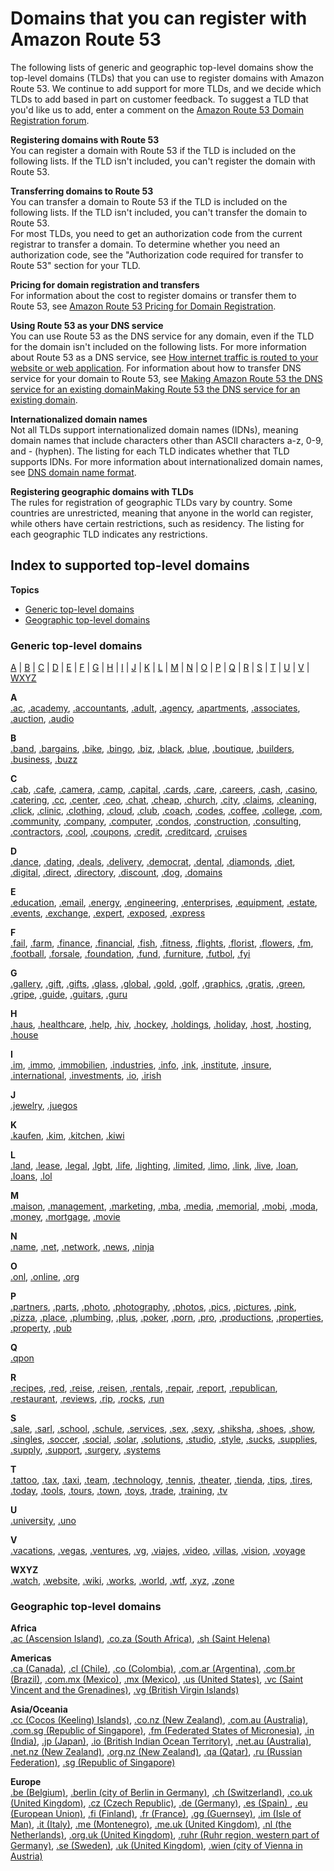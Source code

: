 # Domains that you can register with Amazon Route 53<a name="registrar-tld-list"></a>

The following lists of generic and geographic top\-level domains show the top\-level domains \(TLDs\) that you can use to register domains with Amazon Route 53\. We continue to add support for more TLDs, and we decide which TLDs to add based in part on customer feedback\. To suggest a TLD that you'd like us to add, enter a comment on the [Amazon Route 53 Domain Registration forum](https://forums.aws.amazon.com/forum.jspa?forumID=214)\.

**Registering domains with Route 53**  
You can register a domain with Route 53 if the TLD is included on the following lists\. If the TLD isn't included, you can't register the domain with Route 53\. 

**Transferring domains to Route 53**  
You can transfer a domain to Route 53 if the TLD is included on the following lists\. If the TLD isn't included, you can't transfer the domain to Route 53\.  
For most TLDs, you need to get an authorization code from the current registrar to transfer a domain\. To determine whether you need an authorization code, see the "Authorization code required for transfer to Route 53" section for your TLD\.

**Pricing for domain registration and transfers**  
For information about the cost to register domains or transfer them to Route 53, see [Amazon Route 53 Pricing for Domain Registration](https://d32ze2gidvkk54.cloudfront.net/Amazon_Route_53_Domain_Registration_Pricing_20140731.pdf)\.

**Using Route 53 as your DNS service**  
You can use Route 53 as the DNS service for any domain, even if the TLD for the domain isn't included on the following lists\. For more information about Route 53 as a DNS service, see [How internet traffic is routed to your website or web application](welcome-dns-service.md)\. For information about how to transfer DNS service for your domain to Route 53, see [Making Amazon Route 53 the DNS service for an existing domainMaking Route 53 the DNS service for an existing domain](MigratingDNS.md)\.

**Internationalized domain names**  
Not all TLDs support internationalized domain names \(IDNs\), meaning domain names that include characters other than ASCII characters a\-z, 0\-9, and \- \(hyphen\)\. The listing for each TLD indicates whether that TLD supports IDNs\. For more information about internationalized domain names, see [DNS domain name format](DomainNameFormat.md)\.

**Registering geographic domains with TLDs**  
The rules for registration of geographic TLDs vary by country\. Some countries are unrestricted, meaning that anyone in the world can register, while others have certain restrictions, such as residency\. The listing for each geographic TLD indicates any restrictions\.

## Index to supported top\-level domains<a name="registrar-tld-list-index"></a>

**Topics**
+ [Generic top\-level domains](#registrar-tld-list-index-generic)
+ [Geographic top\-level domains](#registrar-tld-list-index-geographic)

### Generic top\-level domains<a name="registrar-tld-list-index-generic"></a>

 [A](#A) \| [B](#B) \| [C](#C) \| [D](#D) \| [E](#E) \| [F](#F) \| [G](#G) \| [H](#H) \| [I](#I) \| [J](#J) \| [K](#K) \| [L](#L) \| [M](#M) \| [N](#N) \| [O](#O) \| [P](#P) \| [Q](#Q) \| [R](#R) \| [S](#S) \| [T](#T) \| [U](#U) \| [V](#V) \| [WXYZ](#WXYZ) 

**A**  
[\.ac](ac-xref.md), [\.academy](academy.md), [\.accountants](accountants.md), [\.adult](adult.md), [\.agency](agency.md), [\.apartments](apartments.md), [\.associates](associates.md), [\.auction](auction.md), [\.audio](audio.md)

**B**  
[\.band](band.md), [\.bargains](bargains.md), [\.bike](bike.md), [\.bingo](bingo.md), [\.biz](biz.md), [\.black](black.md), [\.blue](blue.md), [\.boutique](boutique.md), [\.builders](builders.md), [\.business](business.md), [\.buzz](buzz.md)

**C**  
[\.cab](cab.md), [\.cafe](cafe.md), [\.camera](camera.md), [\.camp](camp.md), [\.capital](capital.md), [\.cards](cards.md), [\.care](care.md), [\.careers](careers.md), [\.cash](cash.md), [\.casino](casino.md), [\.catering](catering.md), [\.cc](cc-xref.md), [\.center](center.md), [\.ceo](ceo.md), [\.chat](chat.md), [\.cheap](cheap.md), [\.church](church.md), [\.city](city.md), [\.claims](claims.md), [\.cleaning](cleaning.md), [\.click](click.md), [\.clinic](clinic.md), [\.clothing](clothing.md), [\.cloud](cloud.md), [\.club](club.md), [\.coach](coach.md), [\.codes](codes.md), [\.coffee](coffee.md), [\.college](college.md), [\.com](com.md), [\.community](community.md), [\.company](company.md), [\.computer](computer.md), [\.condos](condos.md), [\.construction](construction.md), [\.consulting](consulting.md), [\.contractors](contractors.md), [\.cool](cool.md), [\.coupons](coupons.md), [\.credit](credit.md), [\.creditcard](creditcard.md), [\.cruises](cruises.md)

**D**  
[\.dance](dance.md), [\.dating](dating.md), [\.deals](deals.md), [\.delivery](delivery.md), [\.democrat](democrat.md), [\.dental](dental.md), [\.diamonds](diamonds.md), [\.diet](diet.md), [\.digital](digital.md), [\.direct](direct.md), [\.directory](directory.md), [\.discount](discount.md), [\.dog](dog.md), [\.domains](domains.md)

**E**  
[\.education](education.md), [\.email](email.md), [\.energy](energy.md), [\.engineering](engineering.md), [\.enterprises](enterprises.md), [\.equipment](equipment.md), [\.estate](estate.md), [\.events](events.md), [\.exchange](exchange.md), [\.expert](expert.md), [\.exposed](exposed.md), [\.express](express.md)

**F**  
[\.fail](fail.md), [\.farm](farm.md), [\.finance](finance.md), [\.financial](financial.md), [\.fish](fish.md), [\.fitness](fitness.md), [\.flights](flights.md), [\.florist](florist.md), [\.flowers](flowers.md), [\.fm](fm-xref.md), [\.football](football.md), [\.forsale](forsale.md), [\.foundation](foundation.md), [\.fund](fund.md), [\.furniture](furniture.md), [\.futbol](futbol.md), [\.fyi](fyi.md)

**G**  
[\.gallery](gallery.md), [\.gift](gift.md), [\.gifts](gifts.md), [\.glass](glass.md), [\.global](global.md), [\.gold](gold.md), [\.golf](golf.md), [\.graphics](graphics.md), [\.gratis](gratis.md), [\.green](green.md), [\.gripe](gripe.md), [\.guide](guide.md), [\.guitars](guitars.md), [\.guru](guru.md)

**H**  
[\.haus](haus.md), [\.healthcare](healthcare.md), [\.help](help.md), [\.hiv](hiv.md), [\.hockey](hockey.md), [\.holdings](holdings.md), [\.holiday](holiday.md), [\.host](host.md), [\.hosting](hosting.md), [\.house](house.md)

**I**  
[\.im](im-xref.md), [\.immo](immo.md), [\.immobilien](immobilien.md), [\.industries](industries.md), [\.info](info.md), [\.ink](ink.md), [\.institute](institute.md), [\.insure](insure.md), [\.international](international.md), [\.investments](investments.md), [\.io](io-xref.md), [\.irish](irish.md)

**J**  
[\.jewelry](jewelry.md), [\.juegos](juegos.md)

**K**  
[\.kaufen](kaufen.md), [\.kim](kim.md), [\.kitchen](kitchen.md), [\.kiwi](kiwi.md)

**L**  
[\.land](land.md), [\.lease](lease.md), [\.legal](legal.md), [\.lgbt](lgbt.md), [\.life](life.md), [\.lighting](lighting.md), [\.limited](limited.md), [\.limo](limo.md), [\.link](link.md), [\.live](live.md), [\.loan](loan.md), [\.loans](loans.md), [\.lol](lol.md)

**M**  
[\.maison](maison.md), [\.management](management.md), [\.marketing](marketing.md), [\.mba](mba.md), [\.media](media.md), [\.memorial](memorial.md), [\.mobi](mobi.md), [\.moda](moda.md), [\.money](money.md), [\.mortgage](mortgage.md), [\.movie](movie.md)

**N**  
[\.name](name.md), [\.net](net.md), [\.network](network.md), [\.news](news.md), [\.ninja](ninja.md)

**O**  
[\.onl](onl.md), [\.online](online.md), [\.org](org.md)

**P**  
[\.partners](partners.md), [\.parts](parts.md), [\.photo](photo.md), [\.photography](photography.md), [\.photos](photos.md), [\.pics](pics.md), [\.pictures](pictures.md), [\.pink](pink.md), [\.pizza](pizza.md), [\.place](place.md), [\.plumbing](plumbing.md), [\.plus](plus.md), [\.poker](poker.md), [\.porn](porn.md), [\.pro](pro.md), [\.productions](productions.md), [\.properties](properties.md), [\.property](property.md), [\.pub](pub.md)

**Q**  
[\.qpon](qpon.md)

**R**  
[\.recipes](recipes.md), [\.red](red.md), [\.reise](reise.md), [\.reisen](reisen.md), [\.rentals](rentals.md), [\.repair](repair.md), [\.report](report.md), [\.republican](republican.md), [\.restaurant](restaurant.md), [\.reviews](reviews.md), [\.rip](rip.md), [\.rocks](rocks.md), [\.run](run.md)

**S**  
[\.sale](sale.md), [\.sarl](sarl.md), [\.school](school.md), [\.schule](schule.md), [\.services](services.md), [\.sex](sex.md), [\.sexy](sexy.md), [\.shiksha](shiksha.md), [\.shoes](shoes.md), [\.show](show.md), [\.singles](singles.md), [\.soccer](soccer.md), [\.social](social.md), [\.solar](solar.md), [\.solutions](solutions.md), [\.studio](studio.md), [\.style](style.md), [\.sucks](sucks.md), [\.supplies](supplies.md), [\.supply](supply.md), [\.support](support.md), [\.surgery](surgery.md), [\.systems](systems.md)

**T**  
[\.tattoo](tattoo.md), [\.tax](tax.md), [\.taxi](taxi.md), [\.team](team.md), [\.technology](technology.md), [\.tennis](tennis.md), [\.theater](theater.md), [\.tienda](tienda.md), [\.tips](tips.md), [\.tires](tires.md), [\.today](today.md), [\.tools](tools.md), [\.tours](tours.md), [\.town](town.md), [\.toys](toys.md), [\.trade](trade.md), [\.training](training.md), [\.tv](tv.md)

**U**  
 [\.university](university.md), [\.uno](uno.md) 

**V**  
[\.vacations](vacations.md), [\.vegas](vegas.md), [\.ventures](ventures.md), [\.vg](vg-xref.md), [\.viajes](viajes.md), [\.video](video.md), [\.villas](villas.md), [\.vision](vision.md), [\.voyage](voyage.md)

**WXYZ**  
[\.watch](watch.md), [\.website](website.md), [\.wiki](wiki.md), [\.works](works.md), [\.world](world.md), [\.wtf](wtf.md), [\.xyz](xyz.md), [\.zone](zone.md)

### Geographic top\-level domains<a name="registrar-tld-list-index-geographic"></a>

**Africa**  
[\.ac \(Ascension Island\)](ac.md), [\.co\.za \(South Africa\)](co.za.md), [\.sh \(Saint Helena\)](sh.md)

**Americas**  
[\.ca \(Canada\)](ca.md), [\.cl \(Chile\)](cl.md), [\.co \(Colombia\)](co.md), [\.com\.ar \(Argentina\)](com.ar.md), [\.com\.br \(Brazil\)](com.br.md), [\.com\.mx \(Mexico\)](com.mx.md), [\.mx \(Mexico\)](mx.md), [\.us \(United States\)](us.md), [\.vc \(Saint Vincent and the Grenadines\)](vc.md), [\.vg \(British Virgin Islands\)](vg.md) 

**Asia/Oceania**  
 [\.cc \(Cocos \(Keeling\) Islands\)](cc.md), [\.co\.nz \(New Zealand\)](co.nz.md), [\.com\.au \(Australia\)](com.au.md), [\.com\.sg \(Republic of Singapore\)](com.sg.md), [\.fm \(Federated States of Micronesia\)](fm.md), [\.in \(India\)](in.md), [\.jp \(Japan\)](jp.md), [\.io \(British Indian Ocean Territory\)](io.md), [\.net\.au \(Australia\)](net.au.md), [\.net\.nz \(New Zealand\)](net.nz.md), [\.org\.nz \(New Zealand\)](org.nz.md), [\.qa \(Qatar\)](qa.md), [\.ru \(Russian Federation\)](ru.md), [\.sg \(Republic of Singapore\)](sg.md) 

**Europe**  
 [\.be \(Belgium\)](be.md), [\.berlin \(city of Berlin in Germany\)](berlin.md), [\.ch \(Switzerland\)](ch.md), [\.co\.uk \(United Kingdom\)](co.uk.md), [\.cz \(Czech Republic\)](cz.md), [\.de \(Germany\)](de.md), [\.es \(Spain\) ](es.md), [\.eu \(European Union\)](eu.md), [\.fi \(Finland\)](fi.md), [\.fr \(France\)](fr.md), [\.gg \(Guernsey\)](gg.md), [\.im \(Isle of Man\)](im.md), [\.it \(Italy\)](it.md), [\.me \(Montenegro\)](me.md), [\.me\.uk \(United Kingdom\)](me.uk.md), [\.nl \(the Netherlands\)](nl.md), [\.org\.uk \(United Kingdom\)](org.uk.md), [\.ruhr \(Ruhr region, western part of Germany\)](ruhr.md), [\.se \(Sweden\)](se.md), [\.uk \(United Kingdom\)](uk.md), [\.wien \(city of Vienna in Austria\)](wien.md) 